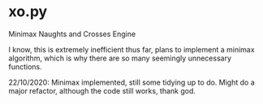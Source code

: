 # xo.py
Minimax Naughts and Crosses Engine

I know, this is extremely inefficient thus far, plans to implement a minimax algorithm, which is why there are so many seemingly unnecessary functions.

22/10/2020:
Minimax implemented, still some tidying up to do. Might do a major refactor, although the code still works, thank god.

